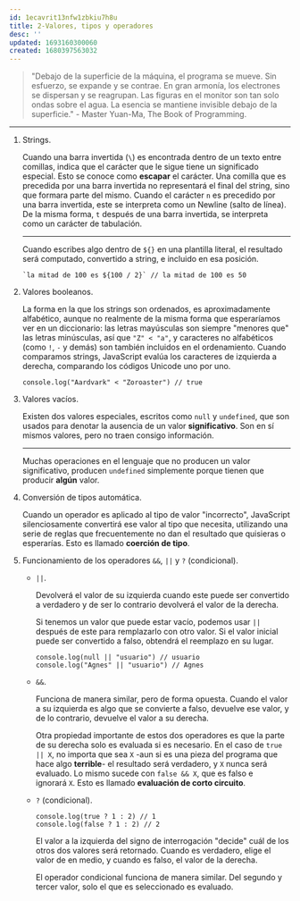 ```yaml
---
id: 1ecavrit13nfw1zbkiu7h8u
title: 2-Valores, tipos y operadores
desc: ''
updated: 1693160300060
created: 1680397563032
---
```


> "Debajo de la superficie de la máquina, el programa se mueve. Sin esfuerzo, se expande y se contrae. En gran armonía, los electrones se dispersan y se reagrupan. Las figuras en el monitor son tan solo ondas sobre el agua. La esencia se mantiene invisible debajo de la superficie." - Master Yuan-Ma, The Book of Programming.

---

1. Strings.

	Cuando una barra invertida (`\`) es encontrada dentro de un texto entre comillas, indica que el carácter que le sigue tiene un significado especial. Esto se conoce como **escapar** el carácter. Una comilla que es precedida por una barra invertida no representará el final del string, sino que formara parte del mismo. Cuando el carácter `n` es precedido por una barra invertida, este se interpreta como un Newline (salto de línea). De la misma forma, `t` después de una barra invertida, se interpreta como un carácter de tabulación.

	---

	Cuando escribes algo dentro de `${}` en una plantilla literal, el resultado será computado, convertido a string, e incluido en esa posición.

	```JS
	`la mitad de 100 es ${100 / 2}` // la mitad de 100 es 50
	```

2. Valores booleanos.

	La forma en la que los strings son ordenados, es aproximadamente alfabético, aunque no realmente de la misma forma que esperaríamos ver en un diccionario: las letras mayúsculas son siempre "menores que" las letras minúsculas, así que `"Z" < "a"`, y caracteres no alfabéticos (como `!`, `-` y demás) son también incluidos en el ordenamiento. Cuando comparamos strings, JavaScript evalúa los caracteres de izquierda a derecha, comparando los códigos Unicode uno por uno.

	```JS
	console.log("Aardvark" < "Zoroaster") // true
	```

3. Valores vacíos.

	Existen dos valores especiales, escritos como `null` y `undefined`, que son usados para denotar la ausencia de un valor **significativo**. Son en sí mismos valores, pero no traen consigo información.

	---

	Muchas operaciones en el lenguaje que no producen un valor significativo, producen `undefined` simplemente porque tienen que producir **algún** valor.

4. Conversión de tipos automática.

	Cuando un operador es aplicado al tipo de valor "incorrecto", JavaScript silenciosamente convertirá ese valor al tipo que necesita, utilizando una serie de reglas que frecuentemente no dan el resultado que quisieras o esperarías. Esto es llamado **coerción de tipo**.

5. Funcionamiento de los operadores `&&`, `||` y `?` (condicional).

	- `||`.

		Devolverá el valor de su izquierda cuando este puede ser convertido a verdadero y de ser lo contrario devolverá el valor de la derecha.

		Si tenemos un valor que puede estar vacío, podemos usar `||` después de este para remplazarlo con otro valor. Si el valor inicial puede ser convertido a falso, obtendrá el reemplazo en su lugar.

		```JS
		console.log(null || "usuario") // usuario
		console.log("Agnes" || "usuario") // Agnes
		```

	- `&&`.

		Funciona de manera similar, pero de forma opuesta. Cuando el valor a su izquierda es algo que se convierte a falso, devuelve ese valor, y de lo contrario, devuelve el valor a su derecha.

		Otra propiedad importante de estos dos operadores es que la parte de su derecha solo es evaluada si es necesario. En el caso de `true || X`, no importa que sea `X` -aun si es una pieza del programa que hace algo **terrible**- el resultado será verdadero, y `X` nunca será evaluado. Lo mismo sucede con `false && X`, que es falso e ignorará `X`. Esto es llamado **evaluación de corto circuito**.

	- `?` (condicional).

		```JS
		console.log(true ? 1 : 2) // 1
		console.log(false ? 1 : 2) // 2
		```

		El valor a la izquierda del signo de interrogación "decide" cuál de los otros dos valores será retornado. Cuando es verdadero, elige el valor de en medio, y cuando es falso, el valor de la derecha.

		El operador condicional funciona de manera similar. Del segundo y tercer valor, solo el que es seleccionado es evaluado.
